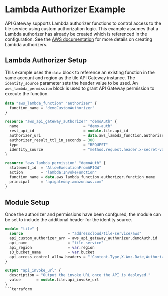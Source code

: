 # Lambda Authorizer Example

API Gateway supports Lambda authorizer functions to control access to the tile service using custom authorization logic. This example assumes that a Lambda authorizer has already be created which is referenced in the configuration. See the [AWS documentation](https://docs.aws.amazon.com/apigateway/latest/developerguide/apigateway-use-lambda-authorizer.html) for more details on creating Lambda authorizers.

## Lambda Authorizer Setup

This example uses the `data` block to reference an existing function in the same account and region as the tile API Gateway instance. The `identity_source` parameter sets the header value to be used. An `aws_lambda_permission` block is used to grant API Gateway permission to execute the function.

```terraform
data "aws_lambda_function" "authorizer" {
  function_name = "demoCustomAuthorizer"
}

resource "aws_api_gateway_authorizer" "demoAuth" {
  name                             = "demo-auth"
  rest_api_id                      = module.tile.api_id
  authorizer_uri                   = data.aws_lambda_function.authorizer.invoke_arn
  authorizer_result_ttl_in_seconds = 300
  type                             = "REQUEST"
  identity_source                  = "method.request.header.x-secret-value"
}

resource "aws_lambda_permission" "demoAuth" {
  statement_id  = "AllowExecutionFromAPIGW"
  action        = "lambda:InvokeFunction"
  function_name = data.aws_lambda_function.authorizer.function_name
  principal     = "apigateway.amazonaws.com"
}
```

## Module Setup

Once the authorizer and permissions have been confgured, the module can be set to include the additional header for the identity source.

```terraform
module "tile" {
  source                    = "addresscloud/tile-service/aws"
  api_custom_authorizer_arn = aws_api_gateway_authorizer.demoAuth.id
  api_name                  = "tile-service"
  api_region                = var.region
  s3_bucket_name            = var.bucket
  api_access_control_allow_headers = "'Content-Type,X-Amz-Date,Authorization,X-Api-Key,X-Amz-Security-Token,x-amz-meta-fileinfo,x-secret-value'"
}

output "api_invoke_url" {
  description = "Output the invoke URL once the API is deployed."
  value       = module.tile.api_invoke_url
}
```terraform